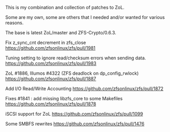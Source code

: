 This is my combination and collection of patches to
ZoL.

Some are my own, some are others that I needed and/or
wanted for various reasons.


The base is latest ZoL/master and ZFS-Crypto/0.6.3.

  Fix z_sync_cnt decrement in zfs_close
  https://github.com/zfsonlinux/zfs/pull/1981

  Tuning setting to ignore read/checksum errors when sending data.
  https://github.com/zfsonlinux/zfs/pull/1983

  ZoL #1886, Illumos #4322 (ZFS deadlock on dp_config_rwlock)
  https://github.com/zfsonlinux/zfs/pull/1887

  Add I/O Read/Write Accounting
  https://github.com/zfsonlinux/zfs/pull/1872

  Fixes #1841 : add missing libzfs_core to some Makefiles
  https://github.com/zfsonlinux/zfs/pull/1878

  iSCSI support for ZoL
  https://github.com/zfsonlinux/zfs/pull/1099

  Some SMBFS rewrites
  https://github.com/zfsonlinux/zfs/pull/1476

